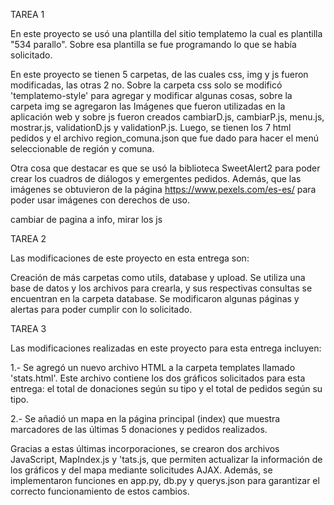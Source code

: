 TAREA 1

En este proyecto se usó una plantilla del sitio templatemo la cual es plantilla "534 parallo". Sobre esa plantilla se fue
programando lo que se había solicitado.

En este proyecto se tienen 5 carpetas, de las cuales css, img y js fueron modificadas, las otras 2 no. Sobre la carpeta css
solo se modificó 'templatemo-style' para agregar y modificar algunas cosas, sobre la carpeta img se agregaron las 
Imágenes que fueron utilizadas en la aplicación web y sobre js fueron creados cambiarD.js, cambiarP.js, menu.js, mostrar.js,
validationD.js y validationP.js. Luego, se tienen los 7 html pedidos y el archivo region_comuna.json que fue dado para 
hacer el menú seleccionable de región y comuna. 

Otra cosa que destacar es que se usó la biblioteca SweetAlert2 para poder crear los cuadros de diálogos y emergentes pedidos.
Además, que las imágenes se obtuvieron de la página https://www.pexels.com/es-es/ para poder usar imágenes con derechos de uso.


cambiar de pagina a info, mirar los js 

TAREA 2

Las modificaciones de este proyecto en esta entrega son:

Creación de más carpetas como utils, database y upload.
Se utiliza una base de datos y los archivos para crearla, y sus respectivas consultas se encuentran en la carpeta database.
Se modificaron algunas páginas y alertas para poder cumplir con lo solicitado.

TAREA 3

Las modificaciones realizadas en este proyecto para esta entrega incluyen:

1.- Se agregó un nuevo archivo HTML a la carpeta templates llamado 'stats.html'. Este archivo contiene los dos gráficos 
solicitados para esta entrega: el total de donaciones según su tipo y el total de pedidos según su tipo.

2.- Se añadió un mapa en la página principal (index) que muestra marcadores de las últimas 5 donaciones y pedidos realizados.

Gracias a estas últimas incorporaciones, se crearon dos archivos JavaScript, MapIndex.js y 'tats.js, que permiten actualizar 
la información de los gráficos y del mapa mediante solicitudes AJAX. Además, se implementaron funciones en app.py, db.py y 
querys.json para garantizar el correcto funcionamiento de estos cambios.



